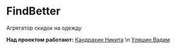 #  FindBetter
 Агрегатор скидок на одежду




**Над проектом работают:**
[Кандрахин Никита](https://github.com/nukutalalka) \n
[Уляшин Вадим](https://github.com/stemoku)

